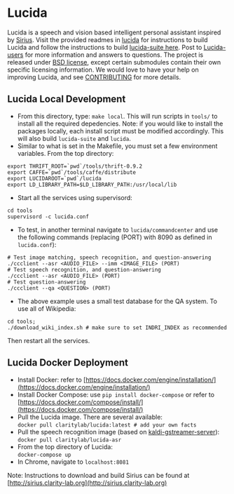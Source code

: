 # Lucida

Lucida is a speech and vision based intelligent personal assistant inspired by
[Sirius](http://sirius.clarity-lab.org). Visit the provided readmes in
[lucida](lucida) for instructions to build Lucida and follow the instructions to
build [lucida-suite here](http://sirius.clarity-lab.org/sirius-suite/).  Post to
[Lucida-users](http://groups.google.com/forum/#!forum/sirius-users) for more
information and answers to questions. The project is released under [BSD
license](LICENSE), except certain submodules contain their own specific
licensing information. We would love to have your help on improving Lucida, and
see [CONTRIBUTING](CONTRIBUTING.md) for more details.

## Lucida Local Development

- From this directory, type: `make local`. This will run scripts in `tools/` to
  install all the required depedencies. Note: if you would like to install the
packages locally, each install script must be modified accordingly. This will
also build `lucida-suite` and `lucida`.
- Similar to what is set in the Makefile, you must set a few environment
  variables. From the top directory:
```
export THRIFT_ROOT=`pwd`/tools/thrift-0.9.2
export CAFFE=`pwd`/tools/caffe/distribute
export LUCIDAROOT=`pwd`/lucida
export LD_LIBRARY_PATH=$LD_LIBRARY_PATH:/usr/local/lib
```
- Start all the services using supervisord:
```
cd tools
supervisord -c lucida.conf
```
- To test, in another terminal navigate to `lucida/commandcenter` and use the
  following commands (replacing (PORT) with 8090 as defined in `lucida.conf`):
```
# Test image matching, speech recognition, and question-answering
./ccclient --asr <AUDIO_FILE> --imm <IMAGE_FILE> (PORT)
# Test speech recognition, and question-answering
./ccclient --asr <AUDIO_FILE> (PORT)
# Test question-answering
./ccclient --qa <QUESTION> (PORT)
```
- The above example uses a small test database for the QA system. To use all of
  Wikipedia:
```
cd tools;
./download_wiki_index.sh # make sure to set INDRI_INDEX as recommended
```
Then restart all the services.

## Lucida Docker Deployment

- Install Docker: refer to
  [https://docs.docker.com/engine/installation/](https://docs.docker.com/engine/installation/)
- Install Docker Compose: use `pip install docker-compose` or refer to
  [https://docs.docker.com/compose/install/](https://docs.docker.com/compose/install/)
- Pull the Lucida image. There are several available:  
`docker pull claritylab/lucida:latest # add your own facts`
- Pull the speech recognition image (based on
  [kaldi-gstreamer-server](https://github.com/alumae/kaldi-gstreamer-server)):  
`docker pull claritylab/lucida-asr`
- From the top directory of Lucida:  
`docker-compose up`
- In Chrome, navigate to `localhost:8081`

Note: Instructions to download and build Sirius can be found at
[http://sirius.clarity-lab.org](http://sirius.clarity-lab.org)
